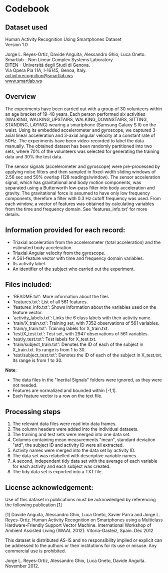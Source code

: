 # Codebook

## Dataset used

Human Activity Recognition Using Smartphones Dataset<br>
Version 1.0

Jorge L. Reyes-Ortiz, Davide Anguita, Alessandro Ghio, Luca Oneto.<br>
Smartlab - Non Linear Complex Systems Laboratory<br>
DITEN - Università degli Studi di Genova.<br>
Via Opera Pia 11A, I-16145, Genoa, Italy.<br>
activityrecognition@smartlab.ws<br>
www.smartlab.ws<br>

## Overview
The experiments have been carried out with a group of 30 volunteers within an age bracket of 19-48 years. Each person performed six activities (WALKING, WALKING_UPSTAIRS, WALKING_DOWNSTAIRS, SITTING, STANDING, LAYING) wearing a smartphone (Samsung Galaxy S II) on the waist. Using its embedded accelerometer and gyroscope, we captured 3-axial linear acceleration and 3-axial angular velocity at a constant rate of 50Hz. The experiments have been video-recorded to label the data manually. The obtained dataset has been randomly partitioned into two sets, where 70% of the volunteers was selected for generating the training data and 30% the test data. 

The sensor signals (accelerometer and gyroscope) were pre-processed by applying noise filters and then sampled in fixed-width sliding windows of 2.56 sec and 50% overlap (128 readings/window). The sensor acceleration signal, which has gravitational and body motion components, was separated using a Butterworth low-pass filter into body acceleration and gravity. The gravitational force is assumed to have only low frequency components, therefore a filter with 0.3 Hz cutoff frequency was used. From each window, a vector of features was obtained by calculating variables from the time and frequency domain. See 'features_info.txt' for more details. 

## Information provided for each record:

- Triaxial acceleration from the accelerometer (total acceleration) and the estimated body acceleration.
- Triaxial Angular velocity from the gyroscope. 
- A 561-feature vector with time and frequency domain variables. 
- Its activity label. 
- An identifier of the subject who carried out the experiment.

## Files included:

- 'README.txt': More information about the files
- 'features.txt': List of all 561 features.
- 'features_info.txt': Shows information about the variables used on the feature vector.
- 'activity_labels.txt': Links the 6 class labels with their activity name.
- 'train/X_train.txt': Training set, with 7352 observations of 561 variables.
- 'train/y_train.txt': Training labels for X_train.txt.
- 'test/X_test.txt': Test set, with 2947 observations of 561 variables.
- 'test/y_test.txt': Test labels for X_test.txt.
- 'train/subject_train.txt': Denotes the ID of each of the subject in X_train.txt. Its range is from 1 to 30. 
- 'test/subject_test.txt': Denotes the ID of each of the subject in X_test.txt. Its range is from 1 to 30. 

**Note**:
- The data files in the "Inertial Signals" folders were ignored, as they were not needed. 
- Features are normalized and bounded within [-1,1].
- Each feature vector is a row on the text file.

## Processing steps

1. The relevant data files were read into data frames.
2. The column headers were added into the individual datasets.
3. The training and test sets were merged into one data set.
4. Columns containing mean measurements "mean", standard deviation "std", the subject ID and activity ID were all extracted.
5. Activity names were merged into the data set by activity ID.
6. The data set was relabelled with descriptive variable names.
7. A second, independent tidy data set with the average of each variable for each activity and each subject was created.
8. The tidy data set is exported into a TXT file.









## License acknowledgement:

Use of this dataset in publications must be acknowledged by referencing the following publication [1] 

[1] Davide Anguita, Alessandro Ghio, Luca Oneto, Xavier Parra and Jorge L. Reyes-Ortiz. Human Activity Recognition on Smartphones using a Multiclass Hardware-Friendly Support Vector Machine. International Workshop of Ambient Assisted Living (IWAAL 2012). Vitoria-Gasteiz, Spain. Dec 2012

This dataset is distributed AS-IS and no responsibility implied or explicit can be addressed to the authors or their institutions for its use or misuse. Any commercial use is prohibited.

Jorge L. Reyes-Ortiz, Alessandro Ghio, Luca Oneto, Davide Anguita. November 2012.
